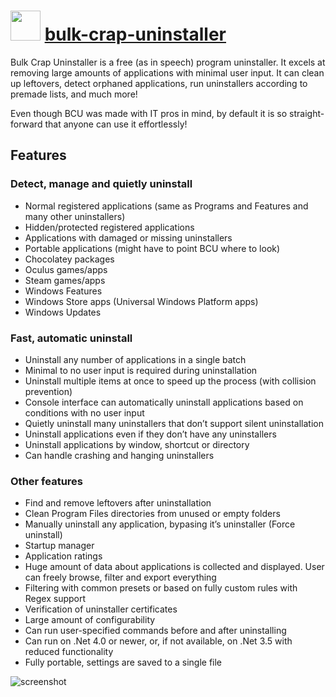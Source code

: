 ﻿# <img src="https://cdn.rawgit.com/chocolatey/chocolatey-coreteampackages/11b6ffab0e41ca0e687b1202046aa0248682e8be/icons/bulk-crap-uninstaller.png" width="48" height="48"/> [bulk-crap-uninstaller](https://chocolatey.org/packages/bulk-crap-uninstaller)

Bulk Crap Uninstaller is a free (as in speech) program uninstaller. It excels at removing large amounts of applications with minimal user input. It can clean up leftovers, detect orphaned applications, run uninstallers according to premade lists, and much more!

Even though BCU was made with IT pros in mind, by default it is so straight-forward that anyone can use it effortlessly! 

## Features

### Detect, manage and quietly uninstall

* Normal registered applications (same as Programs and Features and many other uninstallers)
* Hidden/protected registered applications
* Applications with damaged or missing uninstallers
* Portable applications (might have to point BCU where to look)
* Chocolatey packages
* Oculus games/apps
* Steam games/apps
* Windows Features
* Windows Store apps (Universal Windows Platform apps)
* Windows Updates

### Fast, automatic uninstall

* Uninstall any number of applications in a single batch
* Minimal to no user input is required during uninstallation
* Uninstall multiple items at once to speed up the process (with collision prevention)
* Console interface can automatically uninstall applications based on conditions with no user input
* Quietly uninstall many uninstallers that don’t support silent uninstallation
* Uninstall applications even if they don’t have any uninstallers
* Uninstall applications by window, shortcut or directory
* Can handle crashing and hanging uninstallers

### Other features

* Find and remove leftovers after uninstallation
* Clean Program Files directories from unused or empty folders
* Manually uninstall any application, bypasing it’s uninstaller (Force uninstall)
* Startup manager
* Application ratings
* Huge amount of data about applications is collected and displayed. User can freely browse, filter and export everything
* Filtering with common presets or based on fully custom rules with Regex support
* Verification of uninstaller certificates
* Large amount of configurability
* Can run user-specified commands before and after uninstalling
* Can run on .Net 4.0 or newer, or, if not available, on .Net 3.5 with reduced functionality
* Fully portable, settings are saved to a single file

![screenshot](https://cdn.rawgit.com/chocolatey/chocolatey-coreteampackages/1a2d3e36282f7987cebec6644caa277c7290f169/automatic/bulk-crap-uninstaller/screenshot.png)
